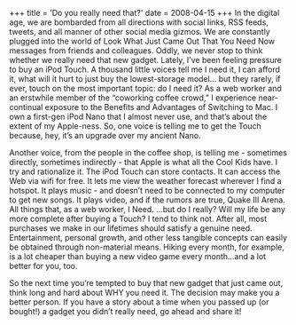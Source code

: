 +++
title = 'Do you really need that?'
date = 2008-04-15
+++
In the digital age, we are bombarded from all directions with social links, RSS feeds, tweets, and all manner of other social media gizmos. We are constantly plugged into the world of Look What Just Came Out That You Need Now messages from friends and colleagues. Oddly, we never stop to think whether we really need that new gadget. Lately, I’ve been feeling pressure to buy an iPod Touch. A thousand little voices tell me I need it, I can afford it, what will it hurt to just buy the lowest-storage model… but they rarely, if ever, touch on the most important topic: do I need it? As a web worker and an erstwhile member of the “coworking coffee crowd,” I experience near-continual exposure to the Benefits and Advantages of Switching to Mac. I own a first-gen iPod Nano that I almost never use, and that’s about the extent of my Apple-ness. So, one voice is telling me to get the Touch because, hey, it’s an upgrade over my ancient Nano. 

Another voice, from the people in the coffee shop, is telling me - sometimes directly, sometimes indirectly - that Apple is what all the Cool Kids have. I try and rationalize it. The iPod Touch can store contacts. It can access the Web via wifi for free. It lets me view the weather forecast wherever I find a hotspot. It plays music - and doesn’t need to be connected to my computer to get new songs. It plays video, and if the rumors are true, Quake III Arena. All things that, as a web worker, I Need. …but do I really? Will my life be any more complete after buying a Touch? I tend to think not. After all, most purchases we make in our lifetimes should satisfy a genuine need. Entertainment, personal growth, and other less tangible concepts can easily be obtained through non-material means. Hiking every month, for example, is a lot cheaper than buying a new video game every month…and a lot better for you, too. 

So the next time you’re tempted to buy that new gadget that just came out, think long and hard about WHY you need it. The decision may make you a better person. If you have a story about a time when you passed up (or bought!) a gadget you didn’t really need, go ahead and share it!